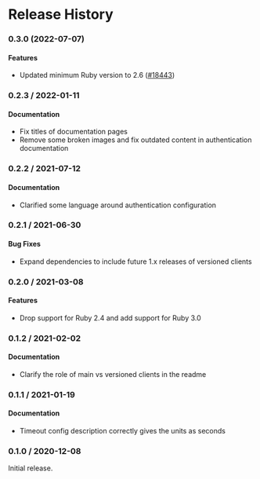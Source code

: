 # Release History

### 0.3.0 (2022-07-07)

#### Features

* Updated minimum Ruby version to 2.6 ([#18443](https://github.com/googleapis/google-cloud-ruby/issues/18443)) 

### 0.2.3 / 2022-01-11

#### Documentation

* Fix titles of documentation pages
* Remove some broken images and fix outdated content in authentication documentation

### 0.2.2 / 2021-07-12

#### Documentation

* Clarified some language around authentication configuration

### 0.2.1 / 2021-06-30

#### Bug Fixes

* Expand dependencies to include future 1.x releases of versioned clients

### 0.2.0 / 2021-03-08

#### Features

* Drop support for Ruby 2.4 and add support for Ruby 3.0

### 0.1.2 / 2021-02-02

#### Documentation

* Clarify the role of main vs versioned clients in the readme

### 0.1.1 / 2021-01-19

#### Documentation

* Timeout config description correctly gives the units as seconds

### 0.1.0 / 2020-12-08

Initial release.
